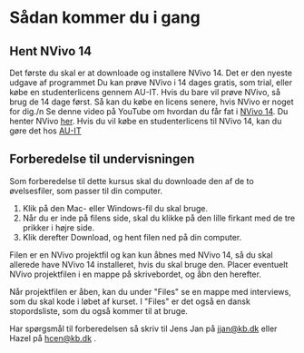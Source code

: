 # Sådan kommer du i gang

## Hent NVivo 14 
Det første du skal er at downloade og installere NVivo 14. Det er den nyeste udgave af programmet
Du kan prøve NVivo i 14 dages gratis, som trial, eller købe en studenterlicens gennem AU-IT. 
Hvis du bare vil prøve NVivo, så brug de 14 dage først. Så kan du købe en licens senere, hvis NVivo er noget for dig./n
Se denne video på YouTube om hvordan du får fat i [NVivo 14](https://youtu.be/Uwq9Mvm96Zw). Du henter NVivo [her](https://login.qsrinternational.com/qsruluruprod.onmicrosoft.com/B2C_1A_V2_SIGNUPORSIGNIN/oauth2/v2.0/authorize?client_id=2db1661d-739c-4e2a-a9c9-1a2ecca68241&nonce=defaultNonce&redirect_uri=https%3A%2F%2Fqsr-portal-bridge.mynvivo.com%2Flogin-callback&scope=https%3A%2F%2Fqsruluruprod.onmicrosoft.com%2F1ba28fe5-b706-43ca-aa8a-2dc67a096120%2Faccess_as_user%20openid%20profile%20offline_access&response_type=id_token%20token&option=signup&plt=1.1.1.1.0&_ga=2.4531504.2064332091.1688094305-1765010995.1677722015&is_free_trial=1.).
Hvis du vil købe en studenterlicens til NVivo 14, kan du gøre det hos [AU-IT](https://studerende.au.dk/it-support/software/nvivo)

## Forberedelse til undervisningen
Som forberedelse til dette kursus skal du downloade den af de to øvelsesfiler, som passer til din computer.
1. Klik på den Mac- eller Windows-fil du skal bruge.
2. Når du er inde på filens side, skal du klikke på den lille firkant med de tre prikker i højre side.
3. Klik derefter Download, og hent filen ned på din computer.

Filen er en NVivo projektfil og kan kun åbnes med NVivo 14, så du skal allerede have NVivo 14 installeret, hvis du skal bruge den.
Placer eventuelt NVivo projektfilen i en mappe på skrivebordet, og åbn den herefter.

Når projektfilen er åben, kan du under "Files" se en mappe med interviews, som du skal kode i løbet af kurset. I "Files" er det også en dansk stopordsliste, som du også kommer til at bruge.

Har spørgsmål til forberedelsen så skriv til Jens Jan på jjan@kb.dk eller Hazel på hcen@kb.dk
.
